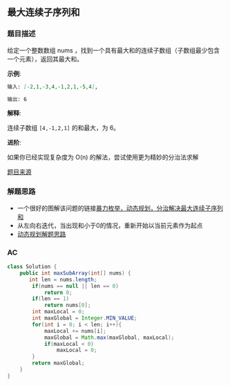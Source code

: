 ## 最大连续子序列和

### 题目描述

给定一个整数数组 nums ，找到一个具有最大和的连续子数组（子数组最少包含一个元素），返回其最大和。

**示例**:

```markdown
输入: [-2,1,-3,4,-1,2,1,-5,4],
```

```markdown
输出: 6
```

**解释**: 

连续子数组 `[4,-1,2,1]` 的和最大，为 6。

**进阶**:

如果你已经实现复杂度为 O(n) 的解法，尝试使用更为精妙的分治法求解

[题目来源](https://leetcode-cn.com/problems/maximum-subarray/)

### 解题思路

* 一个很好的图解该问题的链接[暴力枚举，动态规划，分治解决最大连续子序列和](https://leetcode-cn.com/problems/maximum-subarray/solution/zui-da-zi-xu-he-cshi-xian-si-chong-jie-fa-bao-li-f/)
* 从左向右迭代，当出现和小于0的情况，重新开始以当前元素作为起点
* [动态规划解题思路](../dynamic%20programming/最大连续子序列和.md)

### AC

```java
class Solution {
    public int maxSubArray(int[] nums) {
       int len = nums.length;
        if(nums == null || len == 0)
            return 0;
        if(len == 1)
            return nums[0];
        int maxLocal = 0;
        int maxGlobal = Integer.MIN_VALUE;
        for(int i = 0; i < len; i++){
            maxLocal += nums[i];
            maxGlobal = Math.max(maxGlobal, maxLocal);
            if(maxLocal < 0)
                maxLocal = 0;     
        }
        return maxGlobal;
    }
}
```
